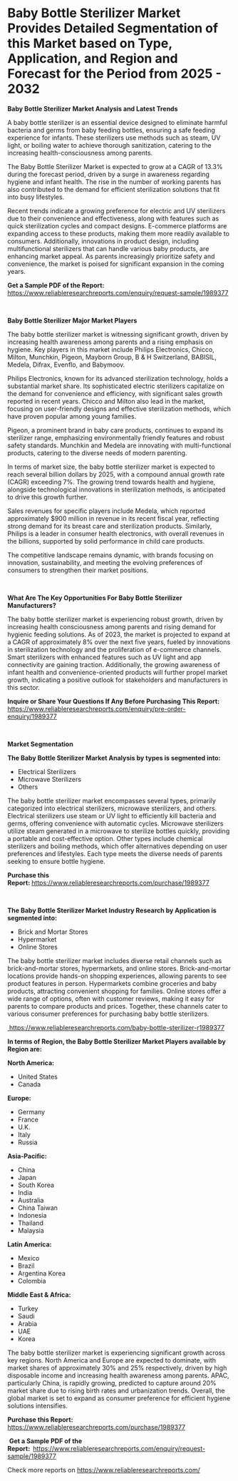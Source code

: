 <p><h1>Baby Bottle Sterilizer Market Provides Detailed Segmentation of this Market based on Type, Application, and Region and Forecast for the Period from 2025 - 2032</h1></p><p><strong>Baby Bottle Sterilizer Market Analysis and Latest Trends</strong></p>
<p><p>A baby bottle sterilizer is an essential device designed to eliminate harmful bacteria and germs from baby feeding bottles, ensuring a safe feeding experience for infants. These sterilizers use methods such as steam, UV light, or boiling water to achieve thorough sanitization, catering to the increasing health-consciousness among parents. </p><p>The Baby Bottle Sterilizer Market is expected to grow at a CAGR of 13.3% during the forecast period, driven by a surge in awareness regarding hygiene and infant health. The rise in the number of working parents has also contributed to the demand for efficient sterilization solutions that fit into busy lifestyles. </p><p>Recent trends indicate a growing preference for electric and UV sterilizers due to their convenience and effectiveness, along with features such as quick sterilization cycles and compact designs. E-commerce platforms are expanding access to these products, making them more readily available to consumers. Additionally, innovations in product design, including multifunctional sterilizers that can handle various baby products, are enhancing market appeal. As parents increasingly prioritize safety and convenience, the market is poised for significant expansion in the coming years.</p></p>
<p><strong>Get a Sample PDF of the Report:&nbsp;</strong> <a href="https://www.reliableresearchreports.com/enquiry/request-sample/1989377?utm_campaign=2009&utm_medium=2&utm_source=Github&utm_content=ia&utm_term=10022025&utm_id=baby-bottle-sterilizer">https://www.reliableresearchreports.com/enquiry/request-sample/1989377</a></p>
<p>&nbsp;</p>
<p><strong>Baby Bottle Sterilizer Major Market Players</strong></p>
<p><p>The baby bottle sterilizer market is witnessing significant growth, driven by increasing health awareness among parents and a rising emphasis on hygiene. Key players in this market include Philips Electronics, Chicco, Milton, Munchkin, Pigeon, Mayborn Group, B & H Switzerland, BABISIL, Medela, Difrax, Evenflo, and Babymoov.</p><p>Philips Electronics, known for its advanced sterilization technology, holds a substantial market share. Its sophisticated electric sterilizers capitalize on the demand for convenience and efficiency, with significant sales growth reported in recent years. Chicco and Milton also lead in the market, focusing on user-friendly designs and effective sterilization methods, which have proven popular among young families.</p><p>Pigeon, a prominent brand in baby care products, continues to expand its sterilizer range, emphasizing environmentally friendly features and robust safety standards. Munchkin and Medela are innovating with multi-functional products, catering to the diverse needs of modern parenting.</p><p>In terms of market size, the baby bottle sterilizer market is expected to reach several billion dollars by 2025, with a compound annual growth rate (CAGR) exceeding 7%. The growing trend towards health and hygiene, alongside technological innovations in sterilization methods, is anticipated to drive this growth further.</p><p>Sales revenues for specific players include Medela, which reported approximately $900 million in revenue in its recent fiscal year, reflecting strong demand for its breast care and sterilization products. Similarly, Philips is a leader in consumer health electronics, with overall revenues in the billions, supported by solid performance in child care products.</p><p>The competitive landscape remains dynamic, with brands focusing on innovation, sustainability, and meeting the evolving preferences of consumers to strengthen their market positions.</p></p>
<p>&nbsp;</p>
<p><strong>What Are The Key Opportunities For Baby Bottle Sterilizer Manufacturers?</strong></p>
<p><p>The baby bottle sterilizer market is experiencing robust growth, driven by increasing health consciousness among parents and rising demand for hygienic feeding solutions. As of 2023, the market is projected to expand at a CAGR of approximately 8% over the next five years, fueled by innovations in sterilization technology and the proliferation of e-commerce channels. Smart sterilizers with enhanced features such as UV light and app connectivity are gaining traction. Additionally, the growing awareness of infant health and convenience-oriented products will further propel market growth, indicating a positive outlook for stakeholders and manufacturers in this sector.</p></p>
<p><strong>Inquire or Share Your Questions If Any Before Purchasing This Report:</strong> <a href="https://www.reliableresearchreports.com/enquiry/pre-order-enquiry/1989377?utm_campaign=2009&utm_medium=2&utm_source=Github&utm_content=ia&utm_term=10022025&utm_id=baby-bottle-sterilizer">https://www.reliableresearchreports.com/enquiry/pre-order-enquiry/1989377</a></p>
<p>&nbsp;</p>
<p><strong>Market Segmentation</strong></p>
<p><strong>The Baby Bottle Sterilizer Market Analysis by types is segmented into:</strong></p>
<p><ul><li>Electrical Sterilizers</li><li>Microwave Sterilizers</li><li>Others</li></ul></p>
<p><p>The baby bottle sterilizer market encompasses several types, primarily categorized into electrical sterilizers, microwave sterilizers, and others. Electrical sterilizers use steam or UV light to efficiently kill bacteria and germs, offering convenience with automatic cycles. Microwave sterilizers utilize steam generated in a microwave to sterilize bottles quickly, providing a portable and cost-effective option. Other types include chemical sterilizers and boiling methods, which offer alternatives depending on user preferences and lifestyles. Each type meets the diverse needs of parents seeking to ensure bottle hygiene.</p></p>
<p><strong>Purchase this Report:&nbsp;</strong><a href="https://www.reliableresearchreports.com/purchase/1989377?utm_campaign=2009&utm_medium=2&utm_source=Github&utm_content=ia&utm_term=10022025&utm_id=baby-bottle-sterilizer">https://www.reliableresearchreports.com/purchase/1989377</a></p>
<p>&nbsp;</p>
<p><strong>The Baby Bottle Sterilizer Market Industry Research by Application is segmented into:</strong></p>
<p><ul><li>Brick and Mortar Stores</li><li>Hypermarket</li><li>Online Stores</li></ul></p>
<p><p>The baby bottle sterilizer market includes diverse retail channels such as brick-and-mortar stores, hypermarkets, and online stores. Brick-and-mortar locations provide hands-on shopping experiences, allowing parents to see product features in person. Hypermarkets combine groceries and baby products, attracting convenient shopping for families. Online stores offer a wide range of options, often with customer reviews, making it easy for parents to compare products and prices. Together, these channels cater to various consumer preferences for purchasing baby bottle sterilizers.</p></p>
<p><a href="https://www.reliableresearchreports.com/baby-bottle-sterilizer-r1989377?utm_campaign=2009&utm_medium=2&utm_source=Github&utm_content=ia&utm_term=10022025&utm_id=baby-bottle-sterilizer">&nbsp;https://www.reliableresearchreports.com/baby-bottle-sterilizer-r1989377</a></p>
<p><strong>In terms of Region, the Baby Bottle Sterilizer Market Players available by Region are:</strong></p>
<p>
    <p> <strong> North America: </strong>
        <ul>
            <li>United States</li>
            <li>Canada</li>
        </ul>
        </p> 
    <p> <strong> Europe: </strong>
        <ul>
            <li>Germany</li>
            <li>France</li>
            <li>U.K.</li>
            <li>Italy</li>
            <li>Russia</li>
        </ul>
        </p> 
    <p> <strong> Asia-Pacific: </strong>
        <ul>
            <li>China</li>
            <li>Japan</li>
            <li>South Korea</li>
            <li>India</li>
            <li>Australia</li>
            <li>China Taiwan</li>
            <li>Indonesia</li>
            <li>Thailand</li>
            <li>Malaysia</li>
        </ul>
        </p> 
    <p> <strong> Latin America: </strong>
        <ul>
            <li>Mexico</li>
            <li>Brazil</li>
            <li>Argentina Korea</li>
            <li>Colombia</li>
        </ul>
        </p> 
    <p> <strong> Middle East & Africa: </strong>
        <ul>
            <li>Turkey</li>
            <li>Saudi</li>
            <li>Arabia</li>
            <li>UAE</li>
            <li>Korea</li>
        </ul>
    </p>
    </p>
<p><p>The baby bottle sterilizer market is experiencing significant growth across key regions. North America and Europe are expected to dominate, with market shares of approximately 30% and 25% respectively, driven by high disposable income and increasing health awareness among parents. APAC, particularly China, is rapidly growing, predicted to capture around 20% market share due to rising birth rates and urbanization trends. Overall, the global market is set to expand as consumer preference for efficient hygiene solutions intensifies.</p></p>
<p><strong>Purchase this Report: </strong><a href="https://www.reliableresearchreports.com/purchase/1989377?utm_campaign=2009&utm_medium=2&utm_source=Github&utm_content=ia&utm_term=10022025&utm_id=baby-bottle-sterilizer">https://www.reliableresearchreports.com/purchase/1989377</a></p>
<p>&nbsp;<strong>Get a Sample PDF of the Report:&nbsp;&nbsp;</strong><a href="https://www.reliableresearchreports.com/enquiry/request-sample/1989377?utm_campaign=2009&utm_medium=2&utm_source=Github&utm_content=ia&utm_term=10022025&utm_id=baby-bottle-sterilizer">https://www.reliableresearchreports.com/enquiry/request-sample/1989377</a></p>
<p><strong></strong></p>
<p>Check more reports on <a href="https://www.reliableresearchreports.com/?utm_campaign=2009&utm_medium=2&utm_source=Github&utm_content=ia&utm_term=10022025&utm_id=baby-bottle-sterilizer">https://www.reliableresearchreports.com/</a></p>